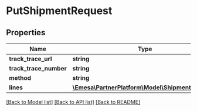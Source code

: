 # PutShipmentRequest

## Properties
Name | Type | Description | Notes
------------ | ------------- | ------------- | -------------
**track_trace_url** | **string** |  | [optional] 
**track_trace_number** | **string** |  | [optional] 
**method** | **string** |  | 
**lines** | [**\Emesa\PartnerPlatform\Model\ShipmentLineDto[]**](ShipmentLineDto.md) |  | 

[[Back to Model list]](../../README.md#documentation-for-models) [[Back to API list]](../../README.md#documentation-for-api-endpoints) [[Back to README]](../../README.md)


